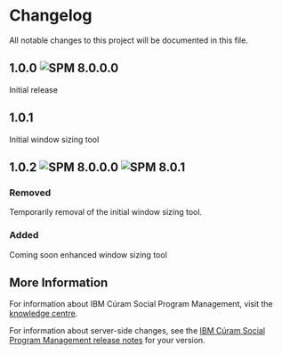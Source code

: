 # Changelog
All notable changes to this project will be documented in this file.

## 1.0.0 ![SPM 8.0.0.0](https://img.shields.io/badge/-SPM_8.0.0.0-green)
Initial release 

## 1.0.1
Initial window sizing tool

## 1.0.2 ![SPM 8.0.0.0](https://img.shields.io/badge/-SPM_8.0.0.0-green) ![SPM 8.0.1](https://img.shields.io/badge/-SPM_8.0.1-green)
### Removed 
Temporarily removal of the initial window sizing tool.

### Added
Coming soon enhanced window sizing tool

## More Information 

For information about IBM Cúram Social Program Management, visit the [knowledge centre](https://www.ibm.com/docs/en/spm/8.0.0).

For information about server-side changes, see the [IBM Cúram Social Program Management release notes](https://www-01.ibm.com/support/docview.wss?uid=swg27037963) for your version.
